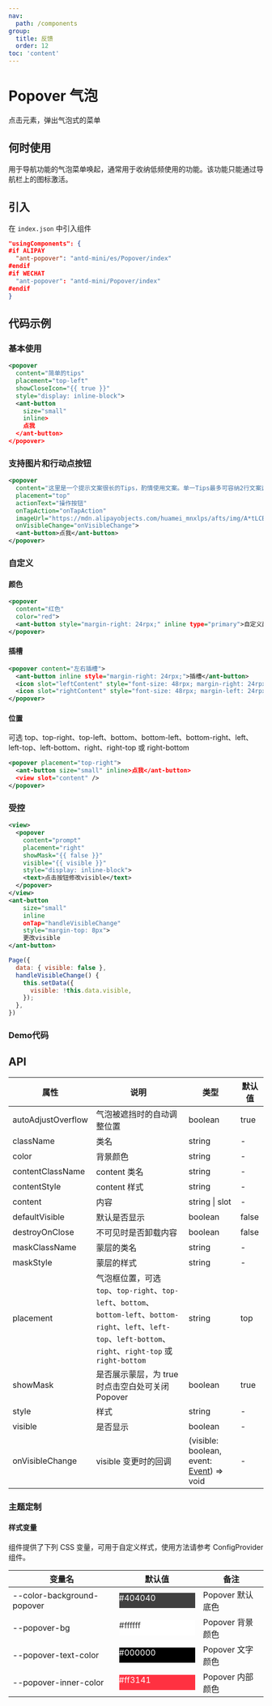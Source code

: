 ```yaml
---
nav:
  path: /components
group:
  title: 反馈
  order: 12
toc: 'content'
---
```


# Popover 气泡

点击元素，弹出气泡式的菜单

## 何时使用

用于导航功能的气泡菜单唤起，通常用于收纳低频使用的功能。该功能只能通过导航栏上的图标激活。

## 引入

在 `index.json` 中引入组件

```json
"usingComponents": {
#if ALIPAY
  "ant-popover": "antd-mini/es/Popover/index"
#endif
#if WECHAT
  "ant-popover": "antd-mini/Popover/index"
#endif
}
```

## 代码示例

### 基本使用
```xml
<popover
  content="简单的tips"
  placement="top-left"
  showCloseIcon="{{ true }}"
  style="display: inline-block">
  <ant-button
    size="small"
    inline>
    点我
  </ant-button>
</popover>
```

### 支持图片和行动点按钮
```xml
<popover
  content="这里是一个提示文案很长的Tips，酌情使用文案。单一Tips最多可容纳2行文案这里是一个提示文案很长的Tips，酌情使用文案。单一Tips最多可容纳2行文案…"
  placement="top"
  actionText="操作按钮"
  onTapAction="onTapAction"
  imageUrl="https://mdn.alipayobjects.com/huamei_mnxlps/afts/img/A*tLCBTqxataIAAAAAAAAAAAAADkqGAQ/original"
  onVisibleChange="onVisibleChange">
  <ant-button>点我</ant-button>
</popover>
```

### 自定义
#### 颜色
```xml
<popover
  content="红色"
  color="red">
  <ant-button style="margin-right: 24rpx;" inline type="primary">自定义颜色</ant-button>
</popover>
```
#### 插槽
```xml
<popover content="左右插槽">
  <ant-button inline style="margin-right: 24rpx;">插槽</ant-button>
  <icon slot="leftContent" style="font-size: 48rpx; margin-right: 24rpx;" type="FaceRecognitionOutline" />
  <icon slot="rightContent" style="font-size: 48rpx; margin-left: 24rpx;" type="FaceRecognitionOutline" />
</popover>
```
#### 位置
可选 top、top-right、top-left、bottom、bottom-left、bottom-right、left、left-top、left-bottom、right、right-top 或 right-bottom
```xml
<popover placement="top-right">
  <ant-button size="small" inline>点我</ant-button>
  <view slot="content" />
</popover>
```

### 受控
```xml
<view>
  <popover
    content="prompt"
    placement="right"
    showMask="{{ false }}"
    visible="{{ visible }}"
    style="display: inline-block">
    <text>点击按钮修改visible</text>
  </popover>
</view>
<ant-button
    size="small"
    inline
    onTap="handleVisibleChange"
    style="margin-top: 8px">
    更改visible
</ant-button>
```
```js
Page({
  data: { visible: false },
  handleVisibleChange() {
    this.setData({
      visible: !this.data.visible,
    });
  },
})
```


### Demo代码
<code src='../../demo/pages/Popover/index' noChangeButton></code>

## API

| 属性               | 说明                                                                                                                                                                | 类型                                                                                                | 默认值 |
| ------------------ | ------------------------------------------------------------------------------------------------------------------------------------------------------------------- | --------------------------------------------------------------------------------------------------- | ------ |
| autoAdjustOverflow | 气泡被遮挡时的自动调整位置                                                                                                                                          | boolean                                                                                             | true   |
| className          | 类名                                                                                                                                                                | string                                                                                              | -      |
| color              | 背景颜色                                                                                                                                                            | string                                                                                              | -      |
| contentClassName   | content 类名                                                                                                                                                        | string                                                                                              | -      |
| contentStyle       | content 样式                                                                                                                                                        | string                                                                                              | -      |
| content            | 内容                                                                                                                                                                | string \| slot                                                                                      | -      |
| defaultVisible     | 默认是否显示                                                                                                                                                        | boolean                                                                                             | false  |
| destroyOnClose     | 不可见时是否卸载内容                                                                                                                                                | boolean                                                                                             | false  |
| maskClassName      | 蒙层的类名                                                                                                                                                          | string                                                                                              | -      |
| maskStyle          | 蒙层的样式                                                                                                                                                          | string                                                                                              | -      |
| placement          | 气泡框位置，可选 `top`、`top-right`、`top-left`、`bottom`、`bottom-left`、`bottom-right`、`left`、`left-top`、`left-bottom`、`right`、`right-top` 或 `right-bottom` | string                                                                                              | top    |
| showMask           | 是否展示蒙层，为 true 时点击空白处可关闭 Popover                                                                                                                    | boolean                                                                                             | true   |
| style              | 样式                                                                                                                                                                | string                                                                                              | -      |
| visible            | 是否显示                                                                                                                                                            | boolean                                                                                             | -      |
| onVisibleChange    | visible 变更时的回调                                                                                                                                                | (visible: boolean, event: [Event](https://opendocs.alipay.com/mini/framework/event-object)) => void | -      |

### 主题定制

#### 样式变量

组件提供了下列 CSS 变量，可用于自定义样式，使用方法请参考 ConfigProvider 组件。

| 变量名                     | 默认值                                                                                            | 备注             |
| -------------------------- | ------------------------------------------------------------------------------------------------- | ---------------- |
| --color-background-popover | <div style="width: 150px; height: 30px; background-color: #404040; color: #ffffff;">#404040</div> | Popover 默认底色 |
| --popover-bg               | <div style="width: 150px; height: 30px; background-color: #ffffff; color: #333333;">#ffffff</div> | Popover 背景颜色 |
| --popover-text-color       | <div style="width: 150px; height: 30px; background-color: #000000; color: #ffffff;">#000000</div> | Popover 文字颜色 |
| --popover-inner-color      | <div style="width: 150px; height: 30px; background-color: #ff3141; color: #ffffff;">#ff3141</div> | Popover 内部颜色 |
